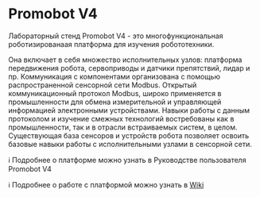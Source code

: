 # Promobot V4

  Лабораторный стенд Promobot V4 - это многофункциональная роботизированаая платформа для изучения робототехники. 

  Она включает в себя множество исполнительных узлов: платформа передвижения робота, сервоприводы и датчики препятствий, лидар и пр. Коммуникация с компонентами организована с помощью распространенной сенсорной сети Modbus. Открытый коммуникационный протокол Modbus, широко применяется в промышленности для обмена измерительной и управляющей информацией электронными устройствами. Навыки работы с данным протоколом и изучение смежных технологий востребованы как в промышленности, так и в отрасли встраиваемых систем, в целом. Существующая база сенсоров и устройств робота позволяет освоить базовые навыки работы с исполнительными узлами в сенсорной сети. 

ℹ️ Подробнее о платформе можно узнать в Руководстве пользователя Promobot V4

ℹ️ Подробнее о работе с платформой можно узнать в [Wiki](https://github.com/Promobot-education/V4/wiki)
